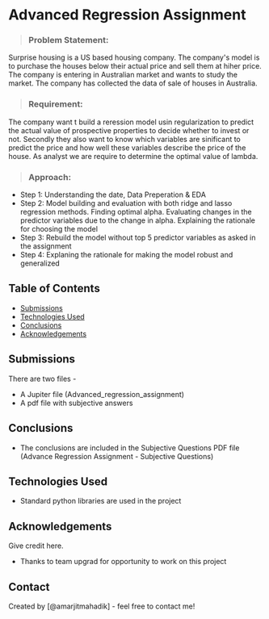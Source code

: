 # Advanced Regression Assignment
> ### Problem Statement:
Surprise housing is a US based housing company. The company's model is to purchase the houses below their actual price and sell them at hiher price. The company is entering in Australian market and wants to study the market. The company has collected the data of sale of houses in Australia.

> ### Requirement:
The company want t build a reression model usin regularization to predict the actual value of prospective properties to decide whether to invest or not. Secondly they also want to know which variables are sinificant to predict the price and how well these variables describe the price of the house. As analyst we are require to determine the optimal value of lambda.

> ### Approach:
- Step 1: Understanding the date, Data Preperation & EDA
- Step 2: Model building and evaluation with both ridge and lasso regression methods. Finding optimal alpha. Evaluating changes in the predictor variables due to the change in alpha. Explaining the rationale for choosing the model
- Step 3: Rebuild the model without top 5 predictor variables as asked in the assignment
- Step 4: Explaning the rationale for making the model robust and generalized


## Table of Contents
* [Submissions](#general-information)
* [Technologies Used](#technologies-used)
* [Conclusions](#conclusions)
* [Acknowledgements](#acknowledgements)

## Submissions
There are two files - 
- A Jupiter file (Advanced_regression_assignment)
- A pdf file with subjective answers

## Conclusions
- The conclusions are included in the Subjective Questions PDF file (Advance Regression Assignment - Subjective Questions)

## Technologies Used
- Standard python libraries are used in the project 

## Acknowledgements
Give credit here.
- Thanks to team upgrad for opportunity to work on this project

## Contact
Created by [@amarjitmahadik] - feel free to contact me!
